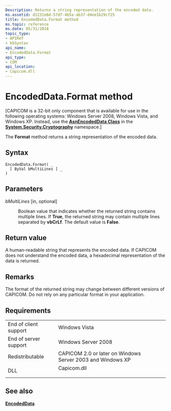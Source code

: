 ```yaml
---
Description: Returns a string representation of the encoded data.
ms.assetid: d1231e6d-57d7-4b5a-ab37-d4ee1b29cf25
title: EncodedData.Format method
ms.topic: reference
ms.date: 05/31/2018
topic_type:
- APIRef
- kbSyntax
api_name:
- EncodedData.Format
api_type:
- COM
api_location:
- Capicom.dll
---
```


# EncodedData.Format method

\[CAPICOM is a 32-bit only component that is available for use in the following operating systems: Windows Server 2008, Windows Vista, and Windows XP. Instead, use the [**AsnEncodedData Class**](/dotnet/api/system.security.cryptography.asnencodeddata?view=netcore-3.1) in the [**System.Security.Cryptography**](/dotnet/api/system.security.cryptography?view=dotnet-plat-ext-3.1) namespace.\]

The **Format** method returns a string representation of the encoded data.

## Syntax


```VB
EncodedData.Format( _
  [ ByVal bMultiLines ] _
)
```



## Parameters

<dl> <dt>

*bMultiLines* \[in, optional\]
</dt> <dd>

Boolean value that indicates whether the returned string contains multiple lines. If **True**, the returned string may contain multiple lines separated by **vbCrLf**. The default value is **False**.

</dd> </dl>

## Return value

A human-readable string that represents the encoded data. If CAPICOM does not understand the encoded data, a hexadecimal representation of the data is returned.

## Remarks

The format of the returned string may change between different versions of CAPICOM. Do not rely on any particular format in your application.

## Requirements



|                                  |                                                                                        |
|----------------------------------|----------------------------------------------------------------------------------------|
| End of client support<br/> | Windows Vista<br/>                                                               |
| End of server support<br/> | Windows Server 2008<br/>                                                         |
| Redistributable<br/>       | CAPICOM 2.0 or later on Windows Server 2003 and Windows XP<br/>                  |
| DLL<br/>                   | <dl> <dt>Capicom.dll</dt> </dl> |



## See also

<dl> <dt>

[**EncodedData**](encodeddata.md)
</dt> </dl>

 

 